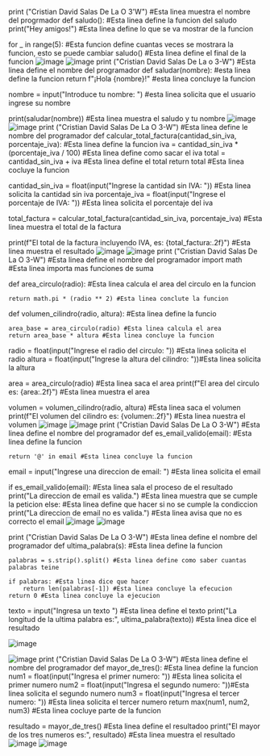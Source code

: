 print ("Cristian David Salas De La O 3'W") #Esta linea muestra el nombre del progrmador
def saludo(): #Esta linea define la funcion del saludo
    print("Hey amigos!") #Esta linea define lo que se va mostrar de la funcion 

for _ in range(5): #Esta funcion define cuantas veces se mostrara la funcion, esto se puede cambiar
    saludo() #Esta linea define el final de la funcion
![image](https://github.com/user-attachments/assets/bbb58bfc-1e6e-4a80-8bbf-aeef7a1832a8)
![image](https://github.com/user-attachments/assets/edc358f9-a994-407c-8b96-743f0f55700b)
print ("Cristian David Salas De La o 3-W") #Esta linea define el nombre del programador
def saludar(nombre): #esta linea define la funcion 
    return f"¡Hola {nombre}!" #esta linea concluye la funcion

nombre = input("Introduce tu nombre: ") #esta linea solicita que el usuario ingrese su nombre 

print(saludar(nombre)) #Esta linea muestra el saludo y tu nombre
![image](https://github.com/user-attachments/assets/709bc3c0-7dee-46f8-ac80-0be21b339858)
![image](https://github.com/user-attachments/assets/3b9f3822-cb41-417c-86e1-f63b7e4b98de)
print ("Cristian David Salas De La O 3-W") #Esta linea define le nombre del programador
def calcular_total_factura(cantidad_sin_iva, porcentaje_iva): #Esta linea define la funcion 
    iva = cantidad_sin_iva * (porcentaje_iva / 100) #Esta linea define como sacar el iva
    total = cantidad_sin_iva + iva #Esta linea define el total 
    return total #Esta linea cocluye la funcion 

cantidad_sin_iva = float(input("Ingrese la cantidad sin IVA: ")) #Esta linea solicita la cantidad sin iva
porcentaje_iva = float(input("Ingrese el porcentaje de IVA: ")) #Esta linea solicita el porcentaje del iva

total_factura = calcular_total_factura(cantidad_sin_iva, porcentaje_iva) #Esta linea muestra el total de la factura

print(f"El total de la factura incluyendo IVA, es: {total_factura:.2f}") #Esta linea muestra el resultado 
![image](https://github.com/user-attachments/assets/3df5e597-7138-47e9-b894-cc528347ed49)
![image](https://github.com/user-attachments/assets/b2f7868b-94bd-47ce-a2e4-8549891da1a6)
print ("Cristian David Salas De La O 3-W") #Esta linea define el nombre del programador 
import math #Esta linea importa mas funciones de suma

def area_circulo(radio): #Esta linea calcula el area del circulo en la funcion 

    return math.pi * (radio ** 2) #Esta linea conclute la funcion

def volumen_cilindro(radio, altura): #Esta linea define la funcio 

    area_base = area_circulo(radio) #Esta linea calcula el area 
    return area_base * altura #Esta linea concluye la funcion 

radio = float(input("Ingrese el radio del circulo: ")) #Esta linea solicita el radio 
altura = float(input("Ingrese la altura del cilindro: "))#Esta linea solicita la altura 

area = area_circulo(radio) #Esta linea saca el area
print(f"El area del circulo es: {area:.2f}") #Esta linea muestra el area

volumen = volumen_cilindro(radio, altura) #Esta linea saca el volumen
print(f"El volumen del cilindro es: {volumen:.2f}") #Esta linea nuestra el volumen
![image](https://github.com/user-attachments/assets/cf0cf642-e0bf-4789-b5f5-0757c3bd0151)
![image](https://github.com/user-attachments/assets/046bd085-eb1b-468d-8d0c-55741825d177)
print ("Cristian David Salas De La O 3-W") #Esta linea define el nombre del programador
def es_email_valido(email): #Esta linea define la funcion 

    return '@' in email #Esta linea concluye la funcion 

email = input("Ingrese una direccion de email: ") #Esta linea solicita el email

if es_email_valido(email): #Esta linea sala el proceso de el resultado
    print("La direccion de email es valida.") #Esta linea muestra que se cumple la peticion 
else: #Esta linea  define que hacer si no se cumple la condiccion
    print("La direccion de email no es valida.") #Esta linea  avisa que no es correcto el email
![image](https://github.com/user-attachments/assets/481d2c86-f50e-46fe-a36f-dc387f52ef3a)
![image](https://github.com/user-attachments/assets/8126aee5-c046-4d4d-b70f-7b077e1786a2)

print ("Cristian David Salas De La O 3-W") #Esta linea define el nombre del programador 
def ultima_palabra(s): #Esta linea define la funcion

    palabras = s.strip().split() #Esta linea define como saber cuantas palabras teine 

    if palabras: #Esta linea dice que hacer 
        return len(palabras[-1]) #Esta linea concluye la efecucion
    return 0 #Esta linea concluye la ejecucion

texto = input("Ingresa un texto ") #Esta linea define el texto
print("La longitud de la ultima palabra es:", ultima_palabra(texto)) #Esta linea dice el resultado

![image](https://github.com/user-attachments/assets/d3fa79a0-f29a-4f56-b219-d36ecfcecfcd)


![image](https://github.com/user-attachments/assets/e12ffb75-7372-46ce-9351-cdbd59fb00e5)
print ("Cristian David Salas De La O 3-W") #Esta linea define el nombre del programador 
def mayor_de_tres(): #Esta linea define la funcion 
    num1 = float(input("Ingresa el primer numero: ")) #Esta linea solicita el primer numero 
    num2 = float(input("Ingresa el segundo numero: "))#Esta linea solicita el segundo numero 
    num3 = float(input("Ingresa el tercer numero: ")) #Esta linea solicita el tercer numero 
    return max(num1, num2, num3) #Esta linea cocluye parte de la funcion 

resultado = mayor_de_tres() #Esta linea define el resultadoo
print("El mayor de los tres numeros es:", resultado) #Esta linea muestra el resultado 
![image](https://github.com/user-attachments/assets/ec9d16a8-2af7-48bc-be53-128681d905a5)
![image](https://github.com/user-attachments/assets/99e1e05e-d5d3-42d2-9bb7-5d34469e6ffc)




